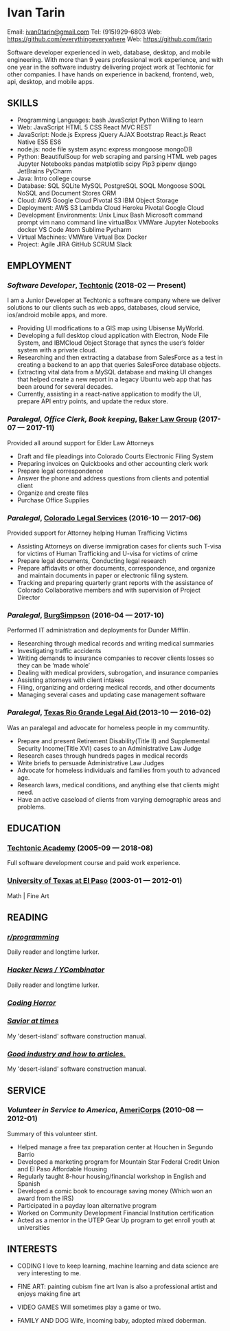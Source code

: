 Ivan Tarin
============
Email: ivan0tarin@gmail.com
Tel: (915)929-6803
Web: https://github.com/everythingeverywhere
Web: https://github.com/itarin

Software developer experienced in web, database, desktop, and mobile engineering. With more than 9 years professional work experience, and with one year in the software industry delivering project work at Techtonic for other companies. I have hands on experience in backend, frontend, web, api, desktop, and mobile apps.

## SKILLS

  - Programming Languages: bash JavaScript Python Willing to learn 
  - Web: JavaScript HTML 5 CSS React MVC REST 
  - JavaScript: Node.js Express jQuery AJAX Bootstrap React.js React Native ES5 ES6 
  - node.js: node file system async express mongoose mongoDB 
  - Python:  BeautifulSoup for web scraping and parsing HTML web pages Jupyter Notebooks pandas matplotlib scipy Pip3 pipenv  django JetBrains PyCharm 
  - Java: Intro college course 
  - Database: SQL SQLite MySQL PostgreSQL SOQL Mongoose SOQL NoSQL and Document Stores ORM 
  - Cloud: AWS Google Cloud Pivotal S3 IBM Object Storage 
  - Deployment: AWS S3 Lambda Cloud Heroku Pivotal Google Cloud 
  - Development Environments: Unix Linux Bash Microsoft command prompt vim nano command line virtualBox VMWare Jupyter Notebooks docker VS Code Atom Sublime Pycharm 
  - Virtual Machines: VMWare Virtual Box Docker 
  - Project: Agile JIRA GitHub SCRUM Slack 

## EMPLOYMENT

### *Software Developer*, [Techtonic](https://www.techtonic.com) (2018-02 — Present)

I am a Junior Developer at Techtonic a software company where we deliver solutions to our clients such as web apps, databases, cloud service, ios/android mobile apps, and more.
  - Providing UI modifications to a GIS map using Ubisense MyWorld.
  - Developing a full desktop cloud application with Electron, Node File System, and IBMCloud Object Storage that syncs the user’s folder system with a private cloud.
  - Researching  and then extracting a database from SalesForce as a test in creating a backend to an app that queries SalesForce database objects.
  - Extracting vital data from a MySQL database and making UI changes that helped create a new report in a legacy Ubuntu web app that has been around for several decades.
  - Currently, assisting in a react-native application to modify the UI, prepare API entry points, and update the redux store.

### *Paralegal, Office Clerk, Book keeping*, [Baker Law Group](http://www.jbakerlawgroup.com/) (2017-07 — 2017-11)

Provided all around support for Elder Law Attorneys
  - Draft and file pleadings into Colorado Courts Electronic Filing System
  - Preparing invoices on Quickbooks and other accounting clerk work
  - Prepare legal correspondence 
  - Answer the phone and address questions from clients and potential client
  - Organize and create files
  - Purchase Office Supplies

### *Paralegal*, [Colorado Legal Services](https://www.coloradolegalservices.org/) (2016-10 — 2017-06)

Provided support for Attorney helping Human Trafficing Victims
  - Assisting Attorneys on diverse immigration cases for clients such T-visa for victims of Human Trafficking and U-visa for victims of crime
  - Prepare legal documents, Conducting legal research
  - Prepare affidavits or other documents, correspondence, and organize and maintain documents in paper or electronic filing system.
  - Tracking and preparing quarterly grant reports with the assistance of Colorado Collaborative members and with supervision of Project Director

### *Paralegal*, [BurgSimpson](https://www.burgsimpson.com/) (2016-04 — 2017-10)

Performed IT administration and deployments for Dunder Mifflin.
  - Researching through medical records and writing medical summaries 
  - Investigating traffic accidents
  - Writing demands to insurance companies to recover clients losses so they can be ‘made whole’
  - Dealing with medical providers, subrogation, and insurance companies
  - Assisting attorneys with client intakes
  - Filing, organizing and ordering medical records, and other documents
  - Managing several cases and updating case management software

### *Paralegal*, [Texas Rio Grande Legal Aid ](http://www.trla.org/) (2013-10 — 2016-02)

Was an paralegal and advocate for homeless people in my communtity.
  - Prepare and present Retirement Disability(Title II) and Supplemental Security Income(Title XVI) cases to an Administrative Law Judge
  - Research cases through hundreds pages in medical records
  - Write briefs to persuade Administrative Law Judges
  - Advocate for homeless individuals and families from youth to advanced age.
  - Research laws, medical conditions, and anything else that clients might need.
  - Have an active caseload of clients from varying demographic areas and problems.




## EDUCATION

### [Techtonic Academy](https://www.techtonic.com/) (2005-09 — 2018-08)

Full software development course and paid work experience.


### [University of Texas at El Paso](https://www.utep.edu/) (2003-01 — 2012-01)

Math | Fine Art






## READING

### [*r/programming*](https://www.reddit.com/)
Daily reader and longtime lurker.

### [*Hacker News / YCombinator*](https://news.ycombinator.com/)
Daily reader and longtime lurker.

### [*Coding Horror*](http://www.codinghorror.com)

### [*Savior at times*](http://www.stackoverflow.com/)
My 'desert-island' software construction manual.

### [*Good industry and how to articles.*](http://www.medium.com/)
My 'desert-island' software construction manual.


## SERVICE

### *Volunteer in Service to America*, [AmeriCorps](https://www.nationalservice.gov/programs/americorps) (2010-08 — 2012-01)

Summary of this volunteer stint.
  - Helped manage a free tax preparation center at Houchen in Segundo Barrio
  - Developed a marketing program for Mountain Star Federal Credit Union and El Paso Affordable Housing
  - Regularly taught 8-hour housing/financial workshop in English and Spanish
  - Developed a comic book to encourage saving money (Which won an award from the IRS)
  - Participated in a payday loan alternative program
  - Worked on Community Development Financial Institution certification
  - Acted as a mentor in the UTEP Gear Up program to get enroll youth at universities






## INTERESTS

- CODING
I love to keep learning, machine learning and data science are very interesting to me.

- FINE ART: painting cubism fine art 
Ivan is also a professional artist and enjoys making fine art

- VIDEO GAMES
Will sometimes play a game or two.

- FAMILY AND DOG
Wife, incoming baby, adopted mixed doberman.


